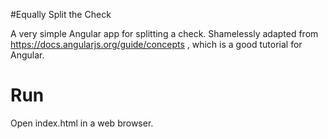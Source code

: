 #Equally Split the Check

A very simple Angular app for splitting a check. Shamelessly adapted from https://docs.angularjs.org/guide/concepts , which is a good tutorial for Angular.

# Run

Open index.html in a web browser.
